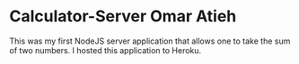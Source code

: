 # Calculator-Server Omar Atieh
This was my first NodeJS server application that allows one to take the sum of two numbers. I hosted this application to Heroku.
